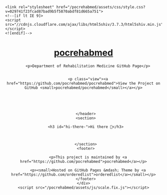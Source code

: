 <html lang="en-US">
  <head>
    <meta charset="UTF-8">
    <meta http-equiv="X-UA-Compatible" content="IE=edge">
    <meta name="viewport" content="width=device-width, initial-scale=1">

<!-- Begin Jekyll SEO tag v2.6.1 -->
<title>Hi there 👋 | pocrehabmed</title>
<meta name="generator" content="Jekyll v3.9.0" />
<meta property="og:title" content="Hi there 👋" />
<meta property="og:locale" content="en_US" />
<meta name="description" content="Department of Rehabilitation Medicine GitHub Page" />
<meta property="og:description" content="Department of Rehabilitation Medicine GitHub Page" />
<link rel="canonical" href="https://pocrehabmed.github.io/pocrehabmed/" />
<meta property="og:url" content="https://pocrehabmed.github.io/pocrehabmed/" />
<meta property="og:site_name" content="pocrehabmed" />
<script type="application/ld+json">
{"@type":"WebSite","headline":"Hi there 👋","url":"https://pocrehabmed.github.io/pocrehabmed/","description":"Department of Rehabilitation Medicine GitHub Page","name":"pocrehabmed","@context":"https://schema.org"}</script>
<!-- End Jekyll SEO tag -->

    <link rel="stylesheet" href="/pocrehabmed/assets/css/style.css?v=029741f23fcad87bad9b5f5870abdf81d665a751">
    <!--[if lt IE 9]>
    <script src="//cdnjs.cloudflare.com/ajax/libs/html5shiv/3.7.3/html5shiv.min.js"></script>
    <![endif]-->
  </head>
  <body>
    <div class="wrapper">
      <header>
        <h1><a href="https://pocrehabmed.github.io/pocrehabmed/">pocrehabmed</a></h1>
        
        

        <p>Department of Rehabilitation Medicine GitHub Page</p>

        
        <p class="view"><a href="https://github.com/pocrehabmed/pocrehabmed">View the Project on GitHub <small>pocrehabmed/pocrehabmed</small></a></p>
        

        

        
      </header>
      <section>

      <h3 id="hi-there-">Hi there 👋</h3>



      </section>
      <footer>
        
        <p>This project is maintained by <a href="https://github.com/pocrehabmed">pocrehabmed</a></p>
        
        <p><small>Hosted on GitHub Pages &mdash; Theme by <a href="https://github.com/orderedlist">orderedlist</a></small></p>
      </footer>
    </div>
    <script src="/pocrehabmed/assets/js/scale.fix.js"></script>
    
  </body>
</html>
